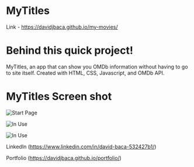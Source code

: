# MyTitles 

Link - https://davidjbaca.github.io/my-movies/


# Behind this quick project!

MyTitles, an app that can show you OMDb information without having to go to site itself. Created with HTML, CSS, Javascript, and OMDb API. 

# MyTitles Screen shot

![Start Page](https://i.imgur.com/3JOfPoF.png)

![In Use](https://i.imgur.com/G4tw5jT.png)

![In Use](https://i.imgur.com/iFnEORe.png)


LinkedIn (https://www.linkedin.com/in/david-baca-532427b1/)

Portfolio (https://davidjbaca.github.io/portfolio/)

